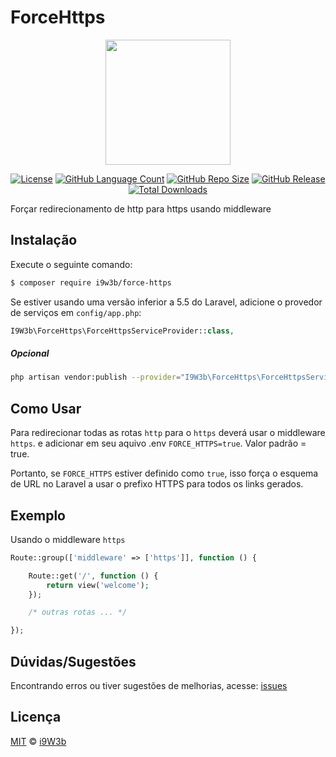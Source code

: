 # ForceHttps

<p align="center" class="text-center" style="text-align:center;"><a href="https://github.com/i9w3b" target="_blank"><img src="https://cdn.jsdelivr.net/gh/i9w3b/cdn/img/logo-200px.png" width="200"></a></p>
<p align="center" class="text-center" style="text-align:center;">
<a href="https://github.com/i9w3b/force-https/blob/master/LICENSE.md"><img src="https://img.shields.io/github/license/i9w3b/force-https" alt="License"></a>
<a href="https://github.com/i9w3b/force-https"><img src="https://img.shields.io/github/languages/count/i9w3b/force-https" alt="GitHub Language Count"></a>
<a href="https://github.com/i9w3b/force-https"><img src="https://img.shields.io/github/repo-size/i9w3b/force-https" alt="GitHub Repo Size"></a>
<a href="https://github.com/i9w3b/force-https/releases"><img src="https://img.shields.io/github/v/release/i9w3b/force-https" alt="GitHub Release"></a>
<a href="https://github.com/i9w3b/force-https"><img src="https://img.shields.io/github/downloads/i9w3b/force-https/total" alt="Total Downloads"></a>
</p>

Forçar redirecionamento de http para https usando middleware

## Instalação

Execute o seguinte comando:

```bash
$ composer require i9w3b/force-https
```

Se estiver usando uma versão inferior a 5.5 do Laravel, adicione o provedor de serviços em `config/app.php`:

```php
I9W3b\ForceHttps\ForceHttpsServiceProvider::class,
```

##### Opcional

```bash
php artisan vendor:publish --provider="I9W3b\ForceHttps\ForceHttpsServiceProvider"
```

## Como Usar

Para redirecionar todas as rotas `http` para o `https` deverá usar o middleware `https`. e adicionar em seu aquivo .env `FORCE_HTTPS=true`. Valor padrão = true.

Portanto, se `FORCE_HTTPS` estiver definido como `true`, isso força o esquema de URL no Laravel a usar o prefixo HTTPS para todos os links gerados.

## Exemplo

Usando o middleware `https`

```php
Route::group(['middleware' => ['https']], function () {

    Route::get('/', function () {
        return view('welcome');
    });

    /* outras rotas ... */

});
```

## Dúvidas/Sugestões
Encontrando erros ou tiver sugestões de melhorias, acesse: [issues](https://github.com/i9w3b/force-https/issues/new)

## Licença
[MIT](https://github.com/i9w3b/force-https/blob/master/LICENSE.md) © [i9W3b](https://github.com/i9w3b)
